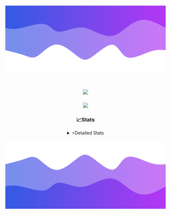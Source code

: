 ![Header](./header.png)
<div align="center">

<h1 align="center">
  <a href="https://git.io/typing-svg">
    <img src="https://readme-typing-svg.herokuapp.com/?lines=Hello,+There!+%F0%9F%91%8B;This+is+chicho.;Owner+on+Ocean;&center=true&size=25">
  </a>
</h1>
  
<p align="center">
  <img src="https://lanyard.cnrad.dev/api/852683595378196480" />
</p>

### 📈Stats
<details>
    <summary> ⚡Detailed Stats</summary>
    <br/>

<!--START_SECTION:waka-->
![Code Time](http://img.shields.io/badge/Code%20Time-1%2C128%20hrs%2017%20mins-blue)

![Profile Views](http://img.shields.io/badge/Profile%20Views-0-blue)

**🐱 My GitHub Data** 

> 📦 218.9 kB Used in GitHub's Storage 
 > 
> 🏆 0 Contributions in the Year 2025
 > 
> 🚫 Not Opted to Hire
 > 
> 📜 15 Public Repositories 
 > 
> 🔑 13 Private Repositories 
 > 
**I'm a Night 🦉** 

```text
🌞 Morning                25 commits          █░░░░░░░░░░░░░░░░░░░░░░░░   04.52 % 
🌆 Daytime                74 commits          ███░░░░░░░░░░░░░░░░░░░░░░   13.38 % 
🌃 Evening                244 commits         ███████████░░░░░░░░░░░░░░   44.12 % 
🌙 Night                  210 commits         █████████░░░░░░░░░░░░░░░░   37.97 % 
```
📅 **I'm Most Productive on Friday** 

```text
Monday                   29 commits          █░░░░░░░░░░░░░░░░░░░░░░░░   05.24 % 
Tuesday                  118 commits         █████░░░░░░░░░░░░░░░░░░░░   21.34 % 
Wednesday                85 commits          ████░░░░░░░░░░░░░░░░░░░░░   15.37 % 
Thursday                 77 commits          ███░░░░░░░░░░░░░░░░░░░░░░   13.92 % 
Friday                   130 commits         ██████░░░░░░░░░░░░░░░░░░░   23.51 % 
Saturday                 62 commits          ███░░░░░░░░░░░░░░░░░░░░░░   11.21 % 
Sunday                   52 commits          ██░░░░░░░░░░░░░░░░░░░░░░░   09.40 % 
```


📊 **This Week I Spent My Time On** 

```text
🕑︎ Time Zone: America/Argentina/Buenos_Aires

💬 Programming Languages: 
TypeScript               11 hrs 28 mins      ██████████████████░░░░░░░   70.21 % 
HTML                     2 hrs 10 mins       ███░░░░░░░░░░░░░░░░░░░░░░   13.29 % 
Python                   2 hrs 7 mins        ███░░░░░░░░░░░░░░░░░░░░░░   12.97 % 
Other                    23 mins             █░░░░░░░░░░░░░░░░░░░░░░░░   02.37 % 
CSS                      7 mins              ░░░░░░░░░░░░░░░░░░░░░░░░░   00.77 % 

🔥 Editors: 
Cursor                   16 hrs 20 mins      █████████████████████████   100.00 % 

🐱‍💻 Projects: 
ocean-backend            11 hrs 52 mins      ██████████████████░░░░░░░   72.61 % 
py                       2 hrs 48 mins       ████░░░░░░░░░░░░░░░░░░░░░   17.13 % 
front-electro-patagonia-m1 hr 35 mins        ██░░░░░░░░░░░░░░░░░░░░░░░   09.69 % 
Programacion             3 mins              ░░░░░░░░░░░░░░░░░░░░░░░░░   00.33 % 
Unknown Project          2 mins              ░░░░░░░░░░░░░░░░░░░░░░░░░   00.24 % 

💻 Operating System: 
Windows                  14 hrs 3 mins       █████████████████████░░░░   85.95 % 
Mac                      2 hrs 17 mins       ████░░░░░░░░░░░░░░░░░░░░░   14.05 % 
```

**I Mostly Code in JavaScript** 

```text
HTML                     7 repos             █████░░░░░░░░░░░░░░░░░░░░   18.92 % 
TypeScript               4 repos             ███░░░░░░░░░░░░░░░░░░░░░░   10.81 % 
Astro                    2 repos             █░░░░░░░░░░░░░░░░░░░░░░░░   05.41 % 
C                        1 repo              █░░░░░░░░░░░░░░░░░░░░░░░░   02.70 % 
SCSS                     1 repo              █░░░░░░░░░░░░░░░░░░░░░░░░   02.70 % 
```




 Last Updated on 14/03/2025 19:14:50 UTC
<!--END_SECTION:waka-->
</details>

![Footer](./footer.png)
